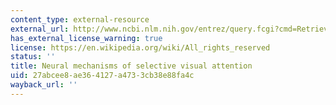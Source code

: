 ```yaml
---
content_type: external-resource
external_url: http://www.ncbi.nlm.nih.gov/entrez/query.fcgi?cmd=Retrieve&db=PubMed&dopt=Citation&list_uids=7605061
has_external_license_warning: true
license: https://en.wikipedia.org/wiki/All_rights_reserved
status: ''
title: Neural mechanisms of selective visual attention
uid: 27abcee8-ae36-4127-a473-3cb38e88fa4c
wayback_url: ''
---
```

